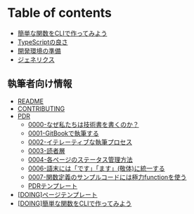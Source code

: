 # Table of contents

* [簡単な関数をCLIで作ってみよう](README.md)
* [TypeScriptの良さ](good-about-typescript.md)
* [開発環境の準備](setup.md)
* [ジェネリクス](generics.md)

## 執筆者向け情報 <a id="writing"></a>

* [README](writing/readme.md)
* [CONTRIBUTING](writing/contributing.md)
* [PDR](writing/pdr/README.md)
  * [0000-なぜ私たちは技術書を書くのか？](writing/pdr/0000-why-do-we-write-technical-books.md)
  * [0001-GitBookで執筆する](writing/pdr/0001-write-with-gitbook.md)
  * [0002-イテレーティブな執筆プロセス](writing/pdr/0002-iterative-writing-process.md)
  * [0003-読者層](writing/pdr/0003-target-readers.md)
  * [0004-各ページのステータス管理方法](writing/pdr/0004-how-to-manage-article-status.md)
  * [0006-語末には「です」「ます」\(敬体\)に統一する](writing/pdr/0006-use-desu-masu.md)
  * [0007-関数定義のサンプルコードには極力functionを使う](writing/pdr/0007-use-function-for-sample-code.md)
  * [PDRテンプレート](writing/pdr/__pdr-template.md)
* [\[DOING\]ページテンプレート](todotenpurto.md)
* [\[DOING\]簡単な関数をCLIで作ってみよう](runoncli.md)

